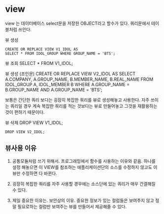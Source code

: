 # view

view 는 데이터베이스 select문을 저장한 OBJECT라고 할수가 있다.
쿼리문에서 테이블처럼 쓰인다.

뷰 생성

    CREATE OR REPLACE VIEW V1_IDOL AS
    SELECT * FROM IDOL_GROUP WHERE GROUP_NAME = 'BTS';

뷰 조회
    SELECT * FROM V1_IDOL;

뷰 생성 (조인문)
    CREATE OR REPLACE VIEW V2_IDOL AS
    SELECT A.COMPANY, A.GROUP_NAME, B.MEMBER_NAME, B.REAL_NAME
     FROM IDOL_GROUP A, IDOL_MEMBER B
        WHERE A.GROUP_NAME = B.GROUP_NAME
        AND A.GROUP_NAME = 'BTS';

보통은 간단한 쿼리 보다는 굉장히 복잡한 쿼리를 뷰로 생성해놓고 사용한다.
자주 쓰이는 쿼리일 경우 계속 복잡한 쿼리를 적는 것보다는 뷰로 만들어놓고 그것을
재활용하는것이 편하기 때문이다.

뷰 삭제
    DROP VIEW V1_IDOL;

    DROP VIEW V2_IDOL;


## 뷰사용 이유
 1. 공통모듈처럼 쓰기 위해서. 프로그래밍에서 함수를 사용하는 이유와 같음.
 하나를 설정 해놓으면 이 VIEW를 참조하는 애플리케이션단의 소스를 수정하지 않고도 
 이 뷰만 수정하면 다 바뀐다.

 2. 굉장히 복잡한 쿼리를 자주 사용할 경우에는 소스단에 있는 쿼리가 매우 간결해질 수 있다.

 3. 제일 중요한 이유는. 보안상의 이유. 중요한 정보가 있는 컬럼들은 보여주지 않고 
 정말 필요로하는 컬럼만 보여주는 뷰를 만들어서 제공해줄 수 있다.

